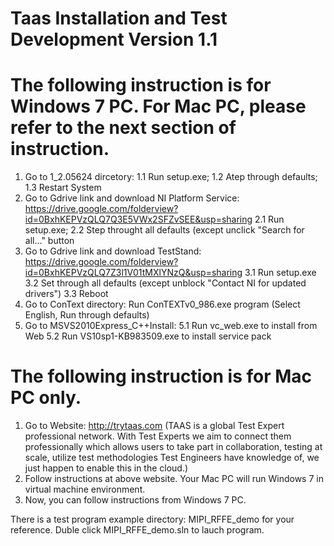 # Taas Installation and Test Development Version 1.1

# The following instruction is for Windows 7 PC. For Mac PC, please refer to the next section of instruction.

1. Go to 1_2.05624 dircetory: 1.1 Run setup.exe; 1.2 Atep through defaults; 1.3 Restart System
2. Go to Gdrive link and download NI Platform Service: https://drive.google.com/folderview?id=0BxhKEPVzQLQ7Q3E5VWx2SFZvSEE&usp=sharing
2.1 Run setup.exe; 2.2 Step throught all defaults (except unclick "Search for all..." button  
3. Go to Gdrive link and download TestStand: https://drive.google.com/folderview?id=0BxhKEPVzQLQ7Z3l1V01tMXlYNzQ&usp=sharing
3.1 Run setup.exe 3.2 Set through all defaults (except unblock "Contact NI for updated drivers") 3.3 Reboot
4. Go to ConText directory: Run ConTEXTv0_986.exe program (Select English, Run through defaults)
5. Go to MSVS2010Express_C++Install: 5.1 Run vc_web.exe to install from Web 5.2 Run VS10sp1-KB983509.exe to install service pack

# The following instruction is for Mac PC only.

1. Go to Website: http://trytaas.com (TAAS is a global Test Expert professional network. With Test Experts we aim to connect them professionally which allows users to take part in collaboration, testing at scale, utilize test methodologies Test Engineers have knowledge of, we just happen to enable this in the cloud.)
2. Follow instructions at above website. Your Mac PC will run Windows 7 in virtual machine environment.
3. Now, you can follow instructions from Windows 7 PC.

There is a test program example directory: MIPI_RFFE_demo for your reference. Duble click MIPI_RFFE_demo.sln to lauch program.
